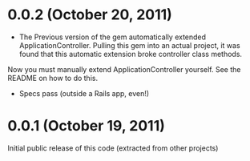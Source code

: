 0.0.2 (October 20, 2011)
============================
* The Previous version of the gem automatically extended ApplicationController. Pulling this gem into an actual project, it was found that this automatic extension broke controller class methods.

Now you must manually extend ApplicationController yourself. See the README on how to do this.

* Specs pass (outside a Rails app, even!)

0.0.1 (October 19, 2011)
============================
Initial public release of this code (extracted from other projects)
